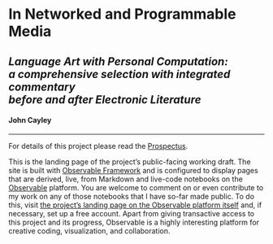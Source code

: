 # In Networked and Programmable Media
## *Language Art with Personal Computation:<br>a comprehensive selection with integrated commentary<br>before and after Electronic Literature*

#### John Cayley
----

For details of this project please read the [Prospectus](inapm0).

This is the landing page of the project’s public-facing working draft. The site is built with [Observable Framework](https://observablehq.com/framework/) and is configured to display pages that are derived, live, from Markdown and live-code notebooks on the [Observable](https://observablehq.com) platform. You are welcome to comment on or even contribute to my work on any of those notebooks that I have so-far made public. To do this, visit [the project’s landing page on the Observable platform itself](https://observablehq.com/@shadoof/inapm?collection=@shadoof/in-networked-and-programmable-media) and, if necessary, set up a free account. Apart from giving transactive access to this project and its progress, Observable is a highly interesting platform for creative coding, visualization, and collaboration.

